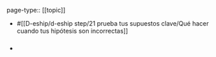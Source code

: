 page-type:: [[topic]]

- #[[D-eship/d-eship step/21 prueba tus supuestos clave/Qué hacer cuando tus hipótesis son incorrectas]]

- ### 




